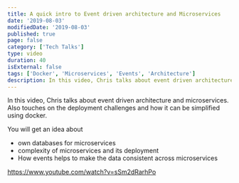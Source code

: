```yaml
---
title: A quick intro to Event driven architecture and Microservices
date: '2019-08-03'
modifiedDate: '2019-08-03'
published: true
page: false
category: ['Tech Talks']
type: video
duration: 40
isExternal: false
tags: ['Docker', 'Microservices', 'Events', 'Architecture']
description: In this video, Chris talks about event driven architecture and microservices. Also touches on the deployment challenges and how it can be simplified using docker
---
```


In this video, Chris talks about event driven architecture and microservices. Also touches on the deployment challenges and how it can be simplified using docker.

You will get an idea about

- own databases for microservices
- complexity of microservices and its deployment
- How events helps to make the data consistent across microservices

https://www.youtube.com/watch?v=sSm2dRarhPo
